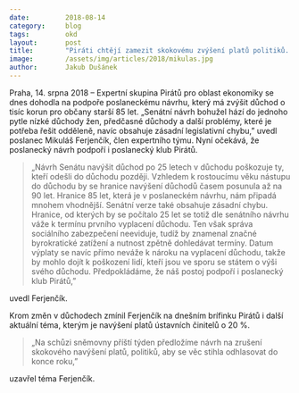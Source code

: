 ```yaml
---
date:         2018-08-14
category:     blog
tags:         okd
layout:       post
title:        "Piráti chtějí zamezit skokovému zvýšení platů politiků. Experti strany také navrhli podpořit navýšení důchodů pro občany nad 85 let "
image:        /assets/img/articles/2018/mikulas.jpg
author:       Jakub Dušánek
---
```


Praha, 14. srpna 2018 – Expertní skupina Pirátů pro oblast ekonomiky se dnes dohodla na podpoře poslaneckému návrhu, který má zvýšit důchod o tisíc korun pro občany starší 85 let. „Senátní návrh bohužel hází do jednoho pytle nízké důchody žen, předčasné důchody a další problémy, které je potřeba řešit odděleně, navíc obsahuje zásadní legislativní chybu,” uvedl poslanec Mikuláš Ferjenčík, člen expertního týmu. Nyní očekává, že poslanecký návrh podpoří i poslanecký klub Pirátů.

> „Návrh Senátu navýšit důchod po 25 letech v důchodu poškozuje ty, kteří odešli do důchodu později. Vzhledem k rostoucímu věku nástupu do důchodu by se hranice navýšení důchodů časem posunula až na 90 let. Hranice 85 let, která je v poslaneckém návrhu, nám připadá mnohem vhodnější. Senátní verze také obsahuje zásadní chybu. Hranice, od kterých by se počítalo 25 let se totiž dle senátního návrhu váže k termínu prvního vyplacení důchodu. Ten však správa sociálního zabezpečení neeviduje, tudíž by znamenal značné byrokratické zatížení a nutnost zpětně dohledávat termíny. Datum výplaty se navíc přímo neváže k nároku na vyplacení důchodu, takže by mohlo dojít k poškození lidí, kteří jsou ve sporu se státem o výši svého důchodu.  Předpokládáme, že náš postoj podpoří i poslanecký klub Pirátů,” 

uvedl Ferjenčík. 

Krom změn v důchodech zmínil Ferjenčík na dnešním brífinku Pirátů i další aktuální téma, kterým je navýšení platů ústavních činitelů o 20 %. 

> „Na schůzi sněmovny příští týden předložíme návrh na zrušení skokového navýšení platů, politiků, aby se věc stihla odhlasovat do konce roku,” 

uzavřel téma Ferjenčík.

